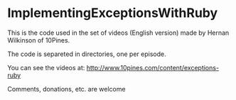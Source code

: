 ImplementingExceptionsWithRuby
==============================

This is the code used in the set of videos (English version) made by Hernan Wilkinson of 10Pines.

The code is separeted in directories, one per episode.

You can see the videos at: http://www.10pines.com/content/exceptions-ruby

Comments, donations, etc. are welcome
